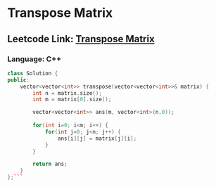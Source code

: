# Transpose Matrix

## Leetcode Link: [Transpose Matrix](https://leetcode.com/problems/transpose-matrix/)
### Language: C++

```cpp
class Solution {
public:
    vector<vector<int>> transpose(vector<vector<int>>& matrix) {
        int n = matrix.size();
        int m = matrix[0].size();

        vector<vector<int>> ans(m, vector<int>(n,0));
        
        for(int i=0; i<m; i++) {
            for(int j=0; j<n; j++) {
                ans[i][j] = matrix[j][i];
            }
        }

        return ans;
    }
};```



